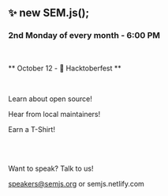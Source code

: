 ## ✨ new SEM.js();
### 2nd Monday of every month - 6:00 PM
<br/>

** October 12 - 🎃 Hacktoberfest **


<br/>

Learn about open source!

Hear from local maintainers!

Earn a T-Shirt!


<br/>
<br/>

Want to speak? Talk to us!

speakers@semjs.org or semjs.netlify.com

